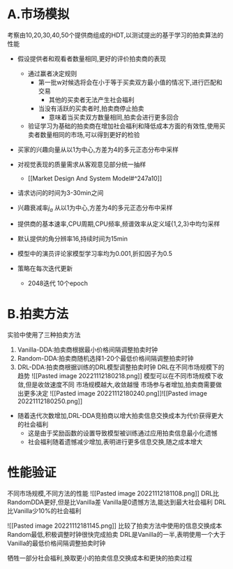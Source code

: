 # A.市场模拟
考察由10,20,30,40,50个提供商组成的HDT,以测试提出的基于学习的拍卖算法的性能
- 假设提供者和观看者数量相同,更好的评价拍卖商的表现
	- 通过赢者决定规则
		- 第一批w对候选将会在小于等于买卖双方最小值的情况下,进行匹配和交易
			- 其他的买卖者无法产生社会福利
		- 当没有活跃的买卖者时,拍卖商停止拍卖
			- 意味着当买卖双方数量相同,拍卖会进行更多回合
	- 验证学习为基础的拍卖商在增加社会福利和降低成本方面的有效性,使用买卖者数量相同的市场,可以得到更好的检验

- 买家的兴趣向量从以1为中心,方差为4的多元正态分布中采样
- 对视觉表现的质量需求从客观意见部分统一抽样
	- [[Market Design And System Model#^247a10]]
- 请求访问的时间为3-30min之间
- 兴趣衰减率$j_a$ 从以1为中心,方差为4的多元正态分布中采样
- 提供商的基本速率,CPU周期,CPU频率,频谱效率从定义域{1,2,3}中均匀采样
- 默认提供的角分辨率16,持续时间为15min
- 模型中的演员评论家模型学习率均为0.001,折扣因子为0.5
- 策略在每次迭代更新
	- 2048迭代 10个epoch

# B.拍卖方法
实验中使用了三种拍卖方法
1.  Vanilla-DDA:拍卖商根据最小价格间隔调整拍卖时钟
2. Random-DDA:拍卖商随机选择1-20个最低价格间隔调整拍卖时钟
3. DRL-DDA:拍卖商根据训练的DRL模型调整拍卖时钟
DRL在不同市场规模下的趋势
![[Pasted image 20221112180218.png]]
模型可以在不同市场规模下收敛,但是收敛速度不同
市场规模越大,收敛越慢
市场参与者增加,拍卖商需要做出更多决定
![[Pasted image 20221112180240.png]]![[Pasted image 20221112180250.png]]
- 随着迭代次数增加,DRL-DDA竞拍商以增大拍卖信息交换成本为代价获得更大的社会福利
	- 这是由于奖励函数的设置导致模型被训练通过应用拍卖信息最小化遗憾
	- 社会福利随着遗憾减少增加,表明进行更多信息交换,随之成本增大

# 性能验证
不同市场规模,不同方法的性能
![[Pasted image 20221112181108.png]]
DRL比RandomDDA更好,但是比Vanilla差
Vanilla是0遗憾方法,能达到最大社会福利
DRL比Vanilla少10%的社会福利

![[Pasted image 20221112181145.png]]
比较了拍卖方法中使用的信息交换成本
Random最低,积极调整时钟很快完成拍卖
DRL是Vanilla的一半,表明使用一个大于Vanilla的最低价格间隔调整拍卖时钟

牺牲一部分社会福利,换取更小的拍卖信息交换成本和更快的拍卖过程